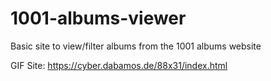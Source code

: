 # 1001-albums-viewer
Basic site to view/filter albums from the 1001 albums website

GIF Site: https://cyber.dabamos.de/88x31/index.html
